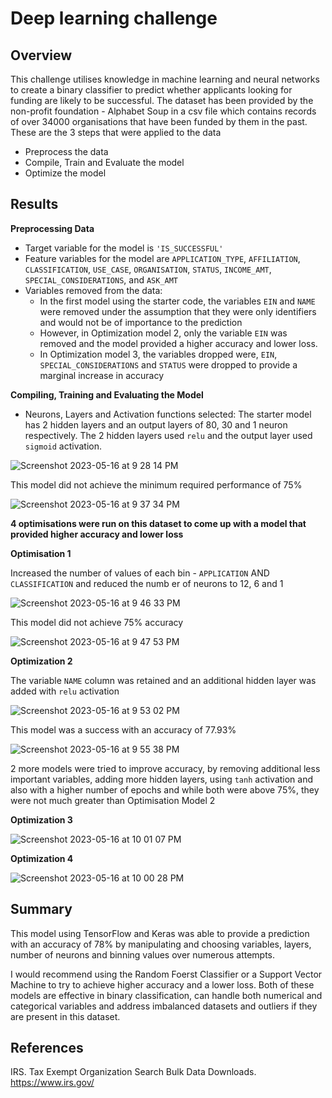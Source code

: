 # Deep learning challenge
## Overview
This challenge utilises knowledge in machine learning and neural networks to create a binary classifier to predict whether applicants looking for funding are likely to be successful.
The dataset has been provided by the non-profit foundation - Alphabet Soup in a csv file which contains records of over 34000 organisations that have been funded by them in the past.
These are the 3 steps that were applied to the data
- Preprocess the data
- Compile, Train and Evaluate the model
- Optimize the model

## Results
**Preprocessing Data**
- Target variable for the model is ``'IS_SUCCESSFUL'``
- Feature variables for the model are `APPLICATION_TYPE`, `AFFILIATION`, `CLASSIFICATION`, `USE_CASE`, `ORGANISATION`, `STATUS`, `INCOME_AMT`, `SPECIAL_CONSIDERATIONS`, and `ASK_AMT`
- Variables removed from the data: 
  - In the first model using the starter code, the variables `EIN` and `NAME` were removed under the assumption that they were only identifiers and would not be of importance to the prediction
  - However, in Optimization model 2, only the variable `EIN` was removed and the model provided a higher accuracy and lower loss.
  - In Optimization model 3, the variables dropped were, `EIN`, `SPECIAL_CONSIDERATIONS` and `STATUS` were dropped to provide a marginal increase in accuracy

**Compiling, Training and Evaluating the Model**
- Neurons, Layers and Activation functions selected: The starter model has 2 hidden layers and an output layers of 80, 30 and 1 neuron respectively. The 2 hidden layers used `relu` and the output layer used `sigmoid` activation. 

![Screenshot 2023-05-16 at 9 28 14 PM](https://github.com/Geetraje/deep-learning-challenge/assets/119769357/a4126e45-b29c-40e2-9f99-12e1047b878a)

This model did not achieve the minimum required performance of 75%

![Screenshot 2023-05-16 at 9 37 34 PM](https://github.com/Geetraje/deep-learning-challenge/assets/119769357/f8414543-dbda-406c-8463-097b7de55fac)

**4 optimisations were run on this dataset to come up with a model that provided higher accuracy and lower loss**

**Optimisation 1**

Increased the number of values of each bin - `APPLICATION` AND `CLASSIFICATION` and reduced the numb er of neurons to 12, 6 and 1

![Screenshot 2023-05-16 at 9 46 33 PM](https://github.com/Geetraje/deep-learning-challenge/assets/119769357/8db24549-f003-4572-98d2-91d770da3103)


This model did not achieve 75% accuracy


![Screenshot 2023-05-16 at 9 47 53 PM](https://github.com/Geetraje/deep-learning-challenge/assets/119769357/52966910-d85f-4083-afdb-b3d3777de049)

**Optimization 2**

The variable `NAME` column was retained and an additional hidden layer was added with `relu` activation

![Screenshot 2023-05-16 at 9 53 02 PM](https://github.com/Geetraje/deep-learning-challenge/assets/119769357/183c34d0-95cc-4617-9c63-e57e221c15a8)

This model was a success with an accuracy of 77.93%

![Screenshot 2023-05-16 at 9 55 38 PM](https://github.com/Geetraje/deep-learning-challenge/assets/119769357/02aa22b2-a4a4-4134-a3d8-21e01df54cc1)

2 more models were tried to improve accuracy, by removing additional less important variables, adding more hidden layers, using `tanh` activation and also with a higher number of epochs and while both were above 75%, they were not much greater than Optimisation Model 2

**Optimization 3**

![Screenshot 2023-05-16 at 10 01 07 PM](https://github.com/Geetraje/deep-learning-challenge/assets/119769357/c5bfd4bc-a7cc-453c-9660-74ce8dc9b21f)

**Optimization 4**

![Screenshot 2023-05-16 at 10 00 28 PM](https://github.com/Geetraje/deep-learning-challenge/assets/119769357/74e09718-273d-4c7c-a8af-930d932e6a2d)


## Summary

This model using TensorFlow and Keras was able to provide a prediction with an accuracy of 78% by manipulating and choosing variables, layers, number of neurons and binning values over numerous attempts.

I would recommend using the Random Foerst Classifier or a Support Vector Machine to try to achieve higher accuracy and a lower loss. Both of these models are effective in binary classification, can handle both numerical and categorical variables and address imbalanced datasets and outliers if they are present in this dataset.

## References

IRS. Tax Exempt Organization Search Bulk Data Downloads. https://www.irs.gov/

